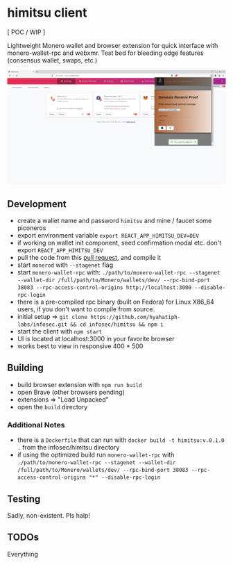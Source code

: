 # himitsu client

[ POC / WIP ]

Lightweight Monero wallet and browser extension for quick interface with
monero-wallet-rpc and webxmr. 
Test bed for bleeding edge features (consensus wallet, swaps, etc.)

![himitsu](himitsu.png)

## Development

* create a wallet name and password `himitsu` and mine / faucet some piconeros
* export environment variable `export REACT_APP_HIMITSU_DEV=DEV`
* if working on wallet init component, seed confirmation modal etc. don't export `REACT_APP_HIMITSU_DEV`
* pull the code from this [pull request](https://github.com/monero-project/monero/pull/8187), and compile it
* start `monerod` with `--stagenet` flag
* start `monero-wallet-rpc` with: `./path/to/monero-wallet-rpc --stagenet --wallet-dir /full/path/to/Monero/wallets/dev/ --rpc-bind-port 38083 --rpc-access-control-origins http://localhost:3000 --disable-rpc-login`
* there is a pre-compiled rpc binary (built on Fedora) for Linux X86_64 users, if you don't want to compile from source.
* initial setup => `git clone https://github.com/hyahatiph-labs/infosec.git && cd infosec/himitsu && npm i`
* start the client with `npm start`
* UI is located at localhost:3000 in your favorite browser
* works best to view in responsive 400 * 500

## Building

* build browser extension with `npm run build`
* open Brave (other browsers pending)
* extensions => "Load Unpacked"
* open the `build` directory

### Additional Notes

* there is a `Dockerfile` that can run with `docker build -t himitsu:v.0.1.0 .` from the infosec/himitsu directory
* if using the optimized build run `monero-wallet-rpc` with `./path/to/monero-wallet-rpc --stagenet --wallet-dir /full/path/to/Monero/wallets/dev/ --rpc-bind-port 38083 --rpc-access-control-origins "*" --disable-rpc-login`

## Testing

Sadly, non-existent. Pls halp!

## TODOs

Everything